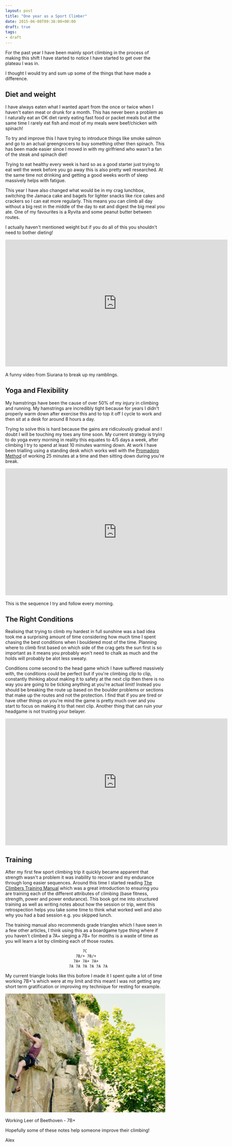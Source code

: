 ```yaml
---
layout: post
title: "One year as a Sport Climber"
date: 2015-06-08T09:38:00+00:00
draft: true
tags:
- draft
---
```


For the past year I have been mainly sport climbing in the process of making this shift I have started to notice I have started to get over the plateau I was in.

I thought I would try and sum up some of the things that have made a difference.

## Diet and weight

I have always eaten what I wanted apart from the once or twice when I haven't eaten meat or drunk for a month. This has never been a problem as I naturally eat an OK diet rarely eating fast food or packet meals but at the same time I rarely eat fish and most of my meals were beef/chicken with spinach!

To try and improve this I have trying to introduce things like smoke salmon and go to an actual greengrocers to buy something other then spinach. This has been made easier since I moved in with my girlfriend who wasn't a fan of the steak and spinach diet!

Trying to eat healthy every week is hard so as a good starter just trying to eat well the week before you go away this is also pretty well researched. At the same time not drinking and getting a good weeks worth of sleep massively helps with fatigue.

This year I have also changed what would be in my crag lunchbox, switching the Jamaca cake and bagels for lighter snacks like rice cakes and crackers so I can eat more regularly. This means you can climb all day without a big rest in the middle of the day to eat and digest the big meal you ate. One of my favourites is a Ryvita and some peanut butter between routes.

I actually haven't mentioned weight but if you do all of this you shouldn't need to bother dieting!

<iframe src="https://player.vimeo.com/video/129483531" width="700" height="400" frameborder="0" webkitallowfullscreen mozallowfullscreen allowfullscreen></iframe>

A funny video from Siurana to break up my ramblings.

## Yoga and Flexibility

My hamstrings have been the cause of over 50% of my injury in climbing and running. My hamstrings are incredibly tight because for years I didn't properly warm down after exercise this and to top it off I cycle to work and then sit at a desk for around 8 hours a day.

Trying to solve this is hard because the gains are ridiculously gradual and I doubt I will be touching my toes any time soon.
My current strategy is trying to do yoga every morning in reality this equates to 4/5 days a week, after climbing I try to spend at least 10 minutes warming down. At work I have been trialling using a standing desk which works well with the <a href="http://pomodorotechnique.com/">Promadoro Method</a> of working 25 minutes at a time and then sitting down during you're break.

<iframe width="700" height="400" src="https://www.youtube.com/embed/p27vpEU962w" frameborder="0" allowfullscreen></iframe>

This is the sequence I try and follow every morning.

## The Right Conditions

Realising that trying to climb my hardest in full sunshine was a bad idea took me a surprising amount of time considering how much time I spent chasing the best conditions when I bouldered most of the time. Planning where to climb first based on which side of the crag gets the sun first is so important as it means you probably won't need to chalk as much and the holds will probably be alot less sweaty.

Conditions come second to the head game which I have suffered massively with, the conditions could be perfect but if you're climbing clip to clip, constantly thinking about making it to safety at the next clip then there is no way you are going to be ticking anything at you're actual limit! Instead you should be breaking the route up based on the boulder problems or sections that make up the routes and not the protection.
I find that if you are tired or have other things on you're mind the game is pretty much over and you start to focus on making it to that next clip. Another thing that can ruin your headgame is not trusting your belayer.

<iframe src="https://player.vimeo.com/video/109962062" width="700" height="400" frameborder="0" webkitallowfullscreen mozallowfullscreen allowfullscreen></iframe>

## Training

After my first few sport climbing trip it quickly became apparent that strength wasn't a problem it was inability to recover and my endurance through long easier sequences. Around this time I started reading <a href="http://rockclimberstrainingmanual.com/">The Climbers Training Manual</a> which was a great introduction to ensuring you are training each of the different attributes of climbing (base fitness, strength, power and power endurance). This book got me into structured training as well as writing notes about how the session or trip, went this retrospection helps you take some time to think what worked well and also why you had a bad session e.g. you skipped lunch.

The training manual also recommends grade triangles which I have seen in a few other articles, I think using this as a boardgame type thing where if you haven't climbed a 7A+ sieging a 7B+ for months is a waste of time as you will learn a lot by climbing each of those routes.

                                      7C
                                   7B/+ 7B/+
                                  7A+ 7A+ 7A+
                                7A 7A 7A 7A 7A 7A

My current triangle looks like this bofore I made it I spent quite a lot of time working 7B+'s which were at my limit and this meant I was not getting any short term gratification or improving my technique for resting for example.

![Leer of Beethoven](/images/post_images/beethoven.jpg)

Working Leer of Beethoven - 7B+

Hopefully some of these notes help someone improve their climbing!

Alex
